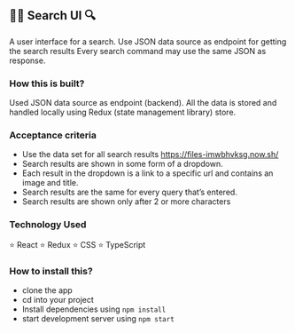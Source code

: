 ## 🕵🏻 Search UI 🔍

A user interface for a search. Use JSON data source as endpoint for getting the search results
Every search command may use the same JSON as response.

### How this is built?

Used JSON data source as endpoint (backend). All the data is stored and handled locally using Redux (state management library) store.

### Acceptance criteria

- Use the data set for all search results https://files-imwbhvksg.now.sh/
- Search results are shown in some form of a dropdown.
- Each result in the dropdown is a link to a specific url and contains an image and title.
- Search results are the same for every query that’s entered.
- Search results are shown only after 2 or more characters

### Technology Used

⭐️ React
⭐️ Redux
⭐️ CSS
⭐️ TypeScript

### How to install this?

- clone the app
- cd into your project
- Install dependencies using `npm install`
- start development server using `npm start`
